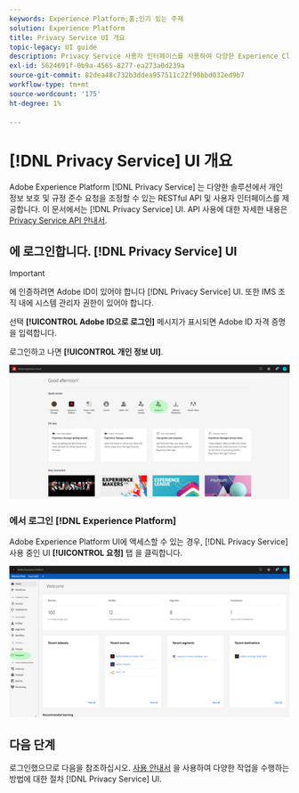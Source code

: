 ```yaml
---
keywords: Experience Platform;홈;인기 있는 주제
solution: Experience Platform
title: Privacy Service UI 개요
topic-legacy: UI guide
description: Privacy Service 사용자 인터페이스를 사용하여 다양한 Experience Cloud 애플리케이션에서 개인 정보 요청을 조정하고 모니터링합니다.
exl-id: 5624691f-0b9a-4565-8277-ea273a0d239a
source-git-commit: 82dea48c732b3ddea957511c22f90bbd032ed9b7
workflow-type: tm+mt
source-wordcount: '175'
ht-degree: 1%

---
```


# [!DNL Privacy Service] UI 개요

Adobe Experience Platform [!DNL Privacy Service] 는 다양한 솔루션에서 개인 정보 보호 및 규정 준수 요청을 조정할 수 있는 RESTful API 및 사용자 인터페이스를 제공합니다. 이 문서에서는 [!DNL Privacy Service] UI. API 사용에 대한 자세한 내용은 [Privacy Service API 안내서](../api/overview.md).

## 에 로그인합니다. [!DNL Privacy Service] UI

>[!IMPORTANT]
>
>에 인증하려면 Adobe ID이 있어야 합니다 [!DNL Privacy Service] UI. 또한 IMS 조직 내에 시스템 관리자 권한이 있어야 합니다.

선택 **[!UICONTROL Adobe ID으로 로그인]** 메시지가 표시되면 Adobe ID 자격 증명을 입력합니다.

로그인하고 나면 **[!UICONTROL 개인 정보 UI]**.

![](../images/ui-overview/quick-access.png)

### 에서 로그인 [!DNL Experience Platform]

Adobe Experience Platform UI에 액세스할 수 있는 경우, [!DNL Privacy Service] 사용 중인 UI **[!UICONTROL 요청]** 탭 을 클릭합니다.

![](../images/ui-overview/platform.png)

## 다음 단계

로그인했으므로 다음을 참조하십시오. [사용 안내서](user-guide.md) 을 사용하여 다양한 작업을 수행하는 방법에 대한 절차 [!DNL Privacy Service] UI.
